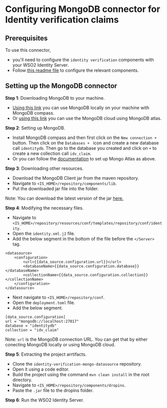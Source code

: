 # Configuring MongoDB connector for Identity verification claims

## Prerequisites

To use this connector,

- you'll need to configure the `identity verification` components with your WSO2 Identity Server.
- Follow [this readme file](link) to configure the relevant components.

## Setting up the MongoDB connector

**Step 1**: Downloading MongoDB to your machine.

- [Using this link](https://www.mongodb.com/try/download/shell) you can use MongoDB locally on your machine with MongoDB compass.
- Or [using this link](https://www.mongodb.com/cloud/atlas/register?utm_source=google&utm_campaign=search_gs_pl_evergreen_atlas_core_prosp-brand_gic-null_apac-lk_ps-all_desktop_eng_lead&utm_term=mongodb%20atlas&utm_medium=cpc_paid_search&utm_ad=e&utm_ad_campaign_id=12212624368&adgroup=115749715343&cq_cmp=12212624368&gad=1&gclid=CjwKCAjw6IiiBhAOEiwALNqncRx1qPZ0o8icx1wj1uVg0oTUPEALFgmThjJcWsAHnRjUyhJQi0-wHxoCREsQAvD_BwE) you can use the MongoDB cloud using MongoDB atlas.

**Step 2**: Setting up MongoDB.

- Install MongoDB compass and then first click on the `New connection +` button. Then click on the `Databases + ` icon and create a new database call `identitydb`. Then go to the database you created and click on `+` to create a new collection call `idv_claim`.
- Or you can follow the [documentation](https://www.mongodb.com/docs/atlas/) to set up Mongo Atlas as above.

**Step 3**: Downloading other resources.

- Download the MongoDB Client jar from the maven repository.
- Navigate to `<IS_HOME>/repository/components/lib`.
- Put the downloaded jar file into the folder.

Note: You can download the latest version of the jar [here.](https://mvnrepository.com/artifact/org.mongodb/mongo-java-driver)

**Step 4**: Modifying the necessary files.

- Navigate to `<IS_HOME>/repository/resources/conf/templates/repository/conf/identity`.
- Open the `identity.xml.j2` file.
- Add the below segment in the bottom of the file before the `</Server>` tag.

```
<datasource>
    <configuration>
        <url>{{data_source.configuration.url}}</url>
        <databaseName>{{data_source.configuration.database}}</databaseName>
        <collectionName>{{data_source.configuration.collection}}</collectionName>
    </configuration>
</datasource>
```

- Next navigate to `<IS_HOME>/repository/conf`.
- Open the `deployment.toml` file.
- Add the below segment.

```
[data_source.configuration]
url = "mongodb://localhost:27017"
database = "identitydb"
collection = "idv_claim"
```

Note: `url` is the MongoDB connection URL. You can get that by either conecting MongoDB locally or using MongoDB cloud.

**Step 5**: Extracting the project arrtifacts.

- Clone the `identity-verification-mongo-datasource` repository.
- Open it using a code editor.
- Build the project using the command `mvn clean install` in the root directory.
- Navigate to `<IS_HOME>/repository/components/dropins`.
- Paste the `.jar` file to the dropins folder.

**Step 6**: Run the WSO2 Identity Server.

